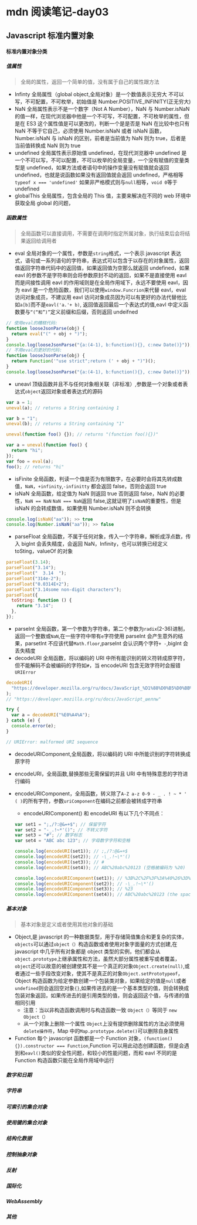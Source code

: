 # mdn 阅读笔记-day03

## Javascript 标准内置对象

#### 标准内置对象分类

##### 值属性

> 全局的属性，返回一个简单的值，没有属于自己的属性跟方法

- Infinty 全局属性（global object,全局对象）是一个数值表示无穷大 不可以写，不可配置，不可枚举，初始值是 Number.POSITIVE_INFINITY(正无穷大)
- NaN 全局属性表示不是一个数字（Not A Number），NaN 与 Number.isNaN 的值一样，在现代浏览器中他是一个不可写，不可配置，不可枚举的属性，但是在 ES3 这个属性值是可以更改的，判断一个是是否是 NaN 在比较中也只有 NaN 不等于它自己，必须使用 Number.isNaN 或者 isNaN 函数，Number.isNaN 与 isNaN 的区别，前者是当前值为 NaN 则为 true，后者是当前值转换成 NaN 则为 true
- undefined 全局属性表示原始值 undefined，在现代浏览器中 undefined 是一个不可以写，不可以配置，不可以枚举的全局变量，一个没有赋值的变量类型是 undefined，如果方法或者语句中的操作变量没有赋值就会返回 undefined，也就是说函数如果没有返回值就会返回 undefined，严格相等`typeof x === 'undefined'` 如果非严格模式则与`null`相等，`void 0`等于 undefined
- globalThis 全局属性，包含全局的 This 值，主要来解决在不同的 web 环境中获取全局 global 的问题，

##### 函数属性

> 全局函数可以直接调用，不需要在调用时指定所属对象，执行结束后会将结果返回给调用者

- eval 全局对象的一个属性，参数是`string`格式，一个表示 javascript 表达式，语句或一系列语句的字符串，表达式可以包含于以存在的对象属性，返回值返回字符串代码中的返回值，如果返回值为空那么就返回 undefined，如果 eavl 的参数不是字符串则会将参数原封不动的返回，如果不是直接使用 eavl 而是间接性调用 eavl 的作用域则是在全局作用域下，永远不要使用 eavl，因为 eavl 是一个危险函数，我们可以使用`window.Funcrion`来代替 eavl，eval 访问对象成员，不建议用 eavl 访问对象成员因为可以有更好的办法代替他比如`a[b]`而不是`eavl('a.'+ b)`,
  返回值返回最后一个表达式的值,eavl 中定义函数要与`“(“和”)”`定义前缀和后缀，否则返回 undeifned

```js
// 使用eval的糟糕代码:
function looseJsonParse(obj) {
  return eval("(" + obj + ")");
}
console.log(looseJsonParse("{a:(4-1), b:function(){}, c:new Date()}"));
// 不用eval的更好的代码:
function looseJsonParse(obj) {
  return Function('"use strict";return (' + obj + ")")();
}
console.log(looseJsonParse("{a:(4-1), b:function(){}, c:new Date()}"));
```

- uneavl 顶级函数并且不与任何对象相关联（非标准）,参数是一个对象或者表达式`object`返回对象或者表达式的源码

```js
var a = 1;
uneval(a); // returns a String containing 1

var b = "1";
uneval(b); // returns a String containing "1"

uneval(function foo() {}); // returns "(function foo(){})"

var a = uneval(function foo() {
  return "hi";
});
var foo = eval(a);
foo(); // returns "hi"
```

- isFinite 全局函数，判读一个值是否为有限数字，在必要时会将其先转成数值，`NaN`，`+infinity`,`-infinitty` 都会返回 false，否则会返回 true
- isNaN 全局函数，给定值为 NaN 则返回 true 否则返回 false，NaN 的必要性，`NaN == NaN` `NaN === NaN`返回 false,这就证明了`isNaN`的重要性，但是 isNaN 的会转成数值，如果使用 Number.isNaN 则不会转换

```js
console.log(isNaN("aa")); >> true
console.log(Number.isNaN("aa")); >> false
```

- parseFloat 全局函数，不属于任何对象，传入一个字符串，解析成浮点数，传入 bigInt 会丢失精度，会返回 NaN，Infinity，也可以转换已经定义 toSting，valueOf 的对象

```js
parseFloat(3.14);
parseFloat("3.14");
parseFloat("  3.14  ");
parseFloat("314e-2");
parseFloat("0.0314E+2");
parseFloat("3.14some non-digit characters");
parseFloat({
  toString: function () {
    return "3.14";
  },
});
```

- parseInt 全局函数，第一个参数为字符串，第二个参数为`radix`(2-36)进制，返回一个整数或`NaN`,在一些字符中带有`e`字符使用 parseInt 会产生意外的结果，parsetInt 不应该代替`Math.floor`,parseInt 会认识两个字符`+ -`,bigInt 会丢失精度
- decodeURI 全局函数，将以编码的 URI 中所有能识别的转义符转成原字符，但不能解码不会被编码的字符如`#`，当 encodeURI 包含无效字符时会报错`URIError`

```js
decodeURI(
  "https://developer.mozilla.org/ru/docs/JavaScript_%D1%88%D0%B5%D0%BB%D0%BB%D1%8B"
);
// "https://developer.mozilla.org/ru/docs/JavaScript_шеллы"

try {
  var a = decodeURI("%E0%A4%A");
} catch (e) {
  console.error(e);
}

// URIError: malformed URI sequence
```

- decodeURIComponent,全局函数，将以编码的 URI 中所能识别的字符转换成原字符
- encodeURI，全局函数,替换那些无需保留的并且 URI 中有特殊意思的字符进行编码
- encodeURIComponent，全局函数，转义除了`A-Z a-z 0-9 - _ . ! ~ * ' ( )`的所有字符，参数`uriComponent`在编码之前都会被转成字符串

  - encodeURIComponent() 和 encodeURI 有以下几个不同点：

  ```js
  var set1 = ";,/?:@&=+$"; // 保留字符
  var set2 = "-_.!~*'()"; // 不转义字符
  var set3 = "#"; // 数字标志
  var set4 = "ABC abc 123"; // 字母数字字符和空格
  ```

  ```js
  console.log(encodeURI(set1)); // ;,/?:@&=+$
  console.log(encodeURI(set2)); // -\_.!~\*'()
  console.log(encodeURI(set3)); // #
  console.log(encodeURI(set4)); // ABC%20abc%20123 (空格被编码为 %20)

  console.log(encodeURIComponent(set1)); // %3B%2C%2F%3F%3A%40%26%3D%2B%24
  console.log(encodeURIComponent(set2)); // -\_.!~\*'()
  console.log(encodeURIComponent(set3)); // %23
  console.log(encodeURIComponent(set4)); // ABC%20abc%20123 (the space gets encoded as %20)
  ```

##### 基本对象

> 基本对象是定义或者使用其他对象的基础

- Object,是 javascript 的一种数据类型，用于存储简值集合和更复杂的实体，`objects`可以通过`object（）`构造函数或者使用对象字面量的方式创建,在 javascript 中几乎所有对象都是 object 类型的实例，他们都会从`object.prototype`上继承属性和方法，虽然大部分属性被重写或者覆盖，`object`还可以故意的被创建使其不是一个真正的对象`Object.create(null)`,或者通过一些手段改变对象，使其不是真正的对象`Object.setPrototypeof`，Object 构造函数为给定参数创建一个包装类对象，如果给定的值是`null`或者`undefined`则会返回空对象`{}`,如果传进去的是一个基本类型的值，则会转换成包装对象返回，如果传进去的是引用类型的值，则会返回这个值，与传递的值相同引用
  - 注意：当以非构造函数调用时与构造函数一致 `Object（）`等同于 `new Object（）`
  - 从一个对象上删除一个属性 `Object`上没有提供删除属性的方法必须使用`delete操作符`，Map 中的`Map.prototype.delete()`可以删除自身属性
- Function 每个 javascript 函数都是一个 Function 对象，`(function(){}).constructor === Function`,Function 可以用此动态创建函数，但是会遇到和`eavl()`类似的安全性问题，和较小的性能问题，而和 eavl 不同的是 Function 构造函数只能在全局作用域中运行

##### 数字和日期

##### 字符串

##### 可索引的集合对象

##### 使用键的集合对象

##### 结构化数据

##### 控制抽象对象

##### 反射

##### 国际化

##### WebAssembly

##### 其他

```

```
